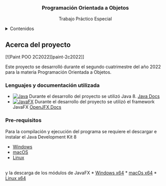 <a name="readme-top"></a>

<br/>
<h3 align="center">Programación Orientada a Objetos</h3>
<p align="center">Trabajo Práctico Especial</p>

<details>
    <summary>Contenidos</summary>
    <ol>
        <li>
            <a href="#about-project">Acerca del proyecto</a>
            <ul>
                <li><a href="#lang-and-docs">Lenguajes y documentación utilizada</a></li>
                <li><a href="#pre-requisites">Pre-requisitos</a></li>
                <li><a href="#compile">Compilación</a></li>
                <li><a href="#run">Ejecución</a></li>
            </ul>
        </li>
        <li>
            <a href="#contents">Contenidos del programa</a>
        </li>
        <li>
            <a href="#contact">Contacto</a>
        </li>
    </ol>
</details>

## Acerca del proyecto

[![Paint POO 2C2022]]paint-2c2022]]

Este proyecto se desarrolló durante el segundo cuatrimestre del año 2022 para la materia Programación Orientada a Objetos.

### Lenguajes y documentación utilizada

* [![Java][Java-icon]][java-url]
Durante el desarrollo del proyecto se utilizó Java 8. <a href="https://docs.oracle.com/en/java/javase/17/docs/api/index.html">Java Docs</a>
* [![JavaFX][Javafx-icon]][javafx-url]
Durante el desarrollo del proyecto se utilizó el framework JavaFX <a href="https://openjfx.io/javadoc/19/">OpenJFX Docs</a>

### Pre-requisitos

Para la compilación y ejecución del programa se requiere el descargar e instalar el Java Development Kit 8
* <a href="https://www.oracle.com/java/technologies/downloads/#java8-windows">Windows</a>
* <a href="https://www.oracle.com/java/technologies/downloads/#java8-mac">macOS</a>
* <a href="https://www.oracle.com/java/technologies/downloads/#java8-linux">Linux</a>
<br/>
y la descarga de los módulos de JavaFX
* <a href="https://download2.gluonhq.com/openjfx/18.0.2/openjfx-18.0.2_windows-x64_bin-sdk.zip">Windows x64</a>
* <a href="https://download2.gluonhq.com/openjfx/18.0.2/openjfx-18.0.2_osx-x64_bin-sdk.zip">macOs x64</a>
* <a href="https://download2.gluonhq.com/openjfx/18.0.2/openjfx-18.0.2_linux-x64_bin-sdk.zip">Linux x64</a>


[Java-icon]: https://img.shields.io/badge/Java-ED8B00?style=for-the-badge&logo=java&logoColor=white
[java-url]: https://www.java.com/es/
[Javafx-icon]: https://img.shields.io/badge/Java-ED8B00?style=for-the-badge&logo=java&logoColor=white
[javafx-url]: https://openjfx.io/
